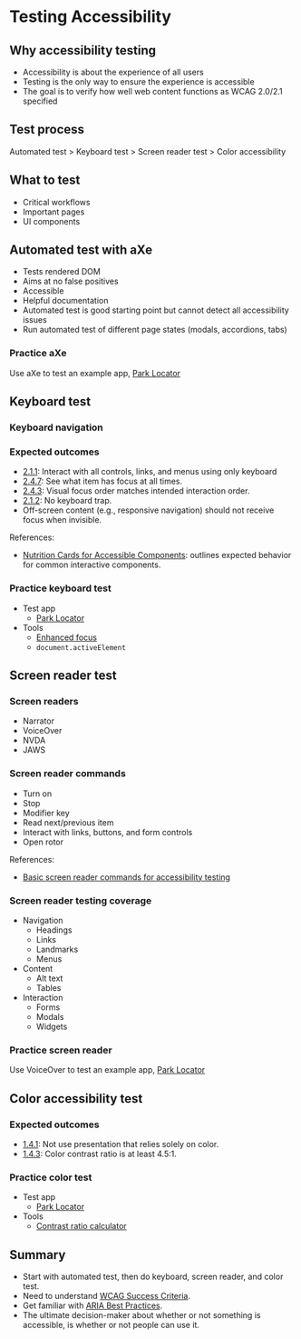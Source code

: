 # Testing Accessibility

## Why accessibility testing

- Accessibility is about the experience of all users
- Testing is the only way to ensure the experience is accessible
- The goal is to verify how well web content functions as WCAG 2.0/2.1 specified

## Test process

Automated test > Keyboard test > Screen reader test > Color accessibility

## What to test

- Critical workflows
- Important pages
- UI components

## Automated test with aXe

- Tests rendered DOM
- Aims at no false positives
- Accessible
- Helpful documentation
- Automated test is good starting point but cannot detect all accessibility issues
- Run automated test of different page states (modals, accordions, tabs)

### Practice aXe

Use aXe to test an example app, [Park Locator](http://arcg.is/05DzDX)

## Keyboard test

### Keyboard navigation

### Expected outcomes

- [2.1.1](https://www.w3.org/TR/UNDERSTANDING-WCAG20/keyboard-operation-keyboard-operable.html): Interact with all controls, links, and menus using only keyboard
- [2.4.7](https://www.w3.org/TR/UNDERSTANDING-WCAG20/navigation-mechanisms-focus-visible.html): See what item has focus at all times.
- [2.4.3](https://www.w3.org/TR/UNDERSTANDING-WCAG20/navigation-mechanisms-focus-order.html): Visual focus order matches intended interaction order.
- [2.1.2](https://www.w3.org/TR/UNDERSTANDING-WCAG20/keyboard-operation-trapping.html): No keyboard trap.
- Off-screen content (e.g., responsive navigation) should not receive focus when invisible.

References:

- [Nutrition Cards for Accessible Components](https://davatron5000.github.io/a11y-nutrition-cards/): outlines expected behavior for common interactive components.

### Practice keyboard test

- Test app
  - [Park Locator](http://servicesbeta.esri.com/demos/a11y/index.html)
- Tools
  - [Enhanced focus](https://pauljadam.com/demos/focusvisible.html)
  - `document.activeElement`

## Screen reader test

### Screen readers

- Narrator
- VoiceOver
- NVDA
- JAWS

### Screen reader commands

- Turn on
- Stop
- Modifier key
- Read next/previous item
- Interact with links, buttons, and form controls
- Open rotor

References:

- [Basic screen reader commands for accessibility testing](https://developer.paciellogroup.com/blog/2015/01/basic-screen-reader-commands-for-accessibility-testing/)

### Screen reader testing coverage

- Navigation
  - Headings
  - Links
  - Landmarks
  - Menus
- Content
  - Alt text
  - Tables
- Interaction
  - Forms
  - Modals
  - Widgets

### Practice screen reader

Use VoiceOver to test an example app, [Park Locator](http://arcg.is/05DzDX)

## Color accessibility test

### Expected outcomes

- [1.4.1](https://www.w3.org/TR/UNDERSTANDING-WCAG20/visual-audio-contrast-without-color.html): Not use presentation that relies solely on color.
- [1.4.3](https://www.w3.org/TR/UNDERSTANDING-WCAG20/visual-audio-contrast-contrast.html): Color contrast ratio is at least 4.5:1.

### Practice color test

- Test app
  - [Park Locator](http://servicesbeta.esri.com/demos/a11y/index.html)
- Tools
  - [Contrast ratio calculator](https://contrast-ratio.com/)

## Summary

- Start with automated test, then do keyboard, screen reader, and color test.
- Need to understand [WCAG Success Criteria](https://www.w3.org/TR/WCAG21/).
- Get familiar with [ARIA Best Practices](https://www.w3.org/TR/wai-aria-practices-1.1/).
- The ultimate decision-maker about whether or not something is accessible, is whether or not people can use it.